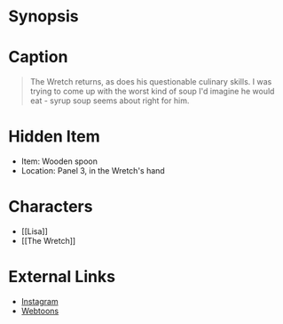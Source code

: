 # Synopsis


# Caption
> The Wretch returns, as does his questionable culinary skills. I was trying to come up with the worst kind of soup I'd imagine he would eat - syrup soup seems about right for him.

# Hidden Item
* Item: Wooden spoon
* Location: <spoiler>Panel 3, in the Wretch's hand</spoiler>

# Characters
* [[Lisa]]
* [[The Wretch]]

# External Links
* [Instagram]()
* [Webtoons](https://www.webtoons.com/en/challenge/twistwood-tales/118-syrup-soup/viewer?title_no=344740&episode_no=128)